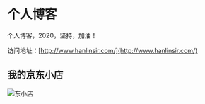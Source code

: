 # 个人博客

个人博客，2020，坚持，加油！


访问地址：[http://www.hanlinsir.com/](http://www.hanlinsir.com/)


## 我的京东小店

![东小店](http://www.hanlinsir.com/assets/images/dongxiaodian.jpeg)
